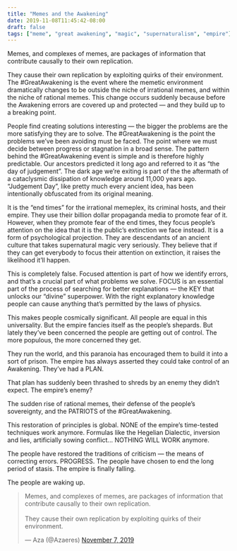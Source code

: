 ```yaml
---
title: "Memes and the Awakening"
date: 2019-11-08T11:45:42-08:00
draft: false
tags: ["meme", "great awakening", "magic", "supernaturalism", "empire"]
---
```


Memes, and complexes of memes, are packages of information that contribute causally to their own replication.

They cause their own replication by exploiting quirks of their environment. The #GreatAwakening is the event where the memetic environment dramatically changes to be outside the niche of irrational memes, and within the niche of rational memes. This change occurs suddenly because before the Awakening errors are covered up and protected — and they build up to a breaking point.

People find creating solutions interesting — the bigger the problems are the more satisfying they are to solve. The #GreatAwakening is the point the problems we’ve been avoiding must be faced. The point where we must decide between progress or stagnation in a broad sense. The pattern behind the #GreatAwakening event is simple and is therefore highly predictable. Our ancestors predicted it long ago and referred to it as “the day of judgement”. The dark age we’re exiting is part of the the aftermath of a cataclysmic dissipation of knowledge around 11,000 years ago. “Judgement Day”, like pretty much every ancient idea, has been intentionally obfuscated from its original meaning.

It is the “end times” for the irrational memeplex, its criminal hosts, and their empire. They use their billion dollar propaganda media to promote fear of it. However, when they promote fear of the end times, they focus people’s attention on the idea that it is the public’s extinction we face instead. It is a form of psychological projection. They are descendants of an ancient culture that takes supernatural magic very seriously. They believe that if they can get everybody to focus their attention on extinction, it raises the likelihood it’ll happen.

This is completely false. Focused attention is part of how we identify errors, and that’s a crucial part of what problems we solve. FOCUS is an essential part of the process of searching for better explanations — the KEY that unlocks our “divine” superpower. With the right explanatory knowledge people can cause anything that’s permitted by the laws of physics.

This makes people cosmically significant. All people are equal in this universality. But the empire fancies itself as the people’s shepards. But lately they’ve been concerned the people are getting out of control. The more populous, the more concerned they get.

They run the world, and this paranoia has encouraged them to build it into a sort of prison. The empire has always asserted they could take control of an Awakening. They’ve had a PLAN.

That plan has suddenly been thrashed to shreds by an enemy they didn’t expect. The empire’s enemy?

The sudden rise of rational memes, their defense of the people’s sovereignty, and the PATRIOTS of the #GreatAwakening.

This restoration of principles is global. NONE of the empire’s time-tested techniques work anymore. Formulas like the Hegelian Dialectic, inversion and lies, artificially sowing conflict... NOTHING WILL WORK anymore.

The people have restored the traditions of criticism — the means of correcting errors. PROGRESS. The people have chosen to end the long period of stasis. The empire is finally falling.

The people are waking up.

<blockquote class="twitter-tweet" data-lang="en" data-theme="dark"><p lang="en" dir="ltr">Memes, and complexes of memes, are packages of information that contribute causally to their own replication.<br><br>They cause their own replication by exploiting quirks of their environment.</p>&mdash; Aza (@Azaeres) <a href="https://twitter.com/Azaeres/status/1192556817026469888?ref_src=twsrc%5Etfw">November 7, 2019</a></blockquote>
<script async src="https://platform.twitter.com/widgets.js" charset="utf-8"></script>
